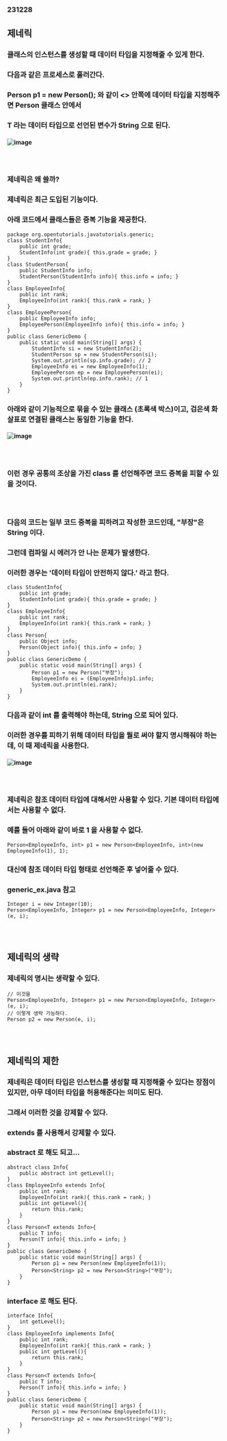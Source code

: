 ### 231228
## 제네릭
### 클래스의 인스턴스를 생성할 때 데이터 타입을 지정해줄 수 있게 한다.
### 다음과 같은 프로세스로 흘러간다.
### Person<String> p1 = new Person<String>(); 와 같이 <> 안쪽에 데이터 타입을 지정해주면 Person 클래스 안에서
### T 라는 데이터 타입으로 선언된 변수가 String 으로 된다.
#### ![image](https://github.com/Shin-jongwhan/java/assets/62974484/82e323c5-417f-4e8c-8924-08cdcc8faa19)
### <br/>

### 제네릭은 왜 쓸까?
### 제네릭은 최근 도입된 기능이다.
### 아래 코드에서 클래스들은 중복 기능을 제공한다.
```
package org.opentutorials.javatutorials.generic;
class StudentInfo{
    public int grade;
    StudentInfo(int grade){ this.grade = grade; }
}
class StudentPerson{
    public StudentInfo info;
    StudentPerson(StudentInfo info){ this.info = info; }
}
class EmployeeInfo{
    public int rank;
    EmployeeInfo(int rank){ this.rank = rank; }
}
class EmployeePerson{
    public EmployeeInfo info;
    EmployeePerson(EmployeeInfo info){ this.info = info; }
}
public class GenericDemo {
    public static void main(String[] args) {
        StudentInfo si = new StudentInfo(2);
        StudentPerson sp = new StudentPerson(si);
        System.out.println(sp.info.grade); // 2
        EmployeeInfo ei = new EmployeeInfo(1);
        EmployeePerson ep = new EmployeePerson(ei);
        System.out.println(ep.info.rank); // 1
    }
}
```
### 아래와 같이 기능적으로 묶을 수 있는 클래스 (초록색 박스)이고, 검은색 화살표로 연결된 클래스는 동일한 기능을 한다.
#### ![image](https://github.com/Shin-jongwhan/java/assets/62974484/075e58d8-717a-4a53-9b74-c367b7f7e76e)
### <br/>

### 이런 경우 공통의 조상을 가진 class 를 선언해주면 코드 중복을 피할 수 있을 것이다.
### <br/>

### 다음의 코드는 일부 코드 중복을 피하려고 작성한 코드인데, "부장"은 String 이다. 
### 그런데 컴파일 시 에러가 안 나는 문제가 발생한다.
### 이러한 경우는 '데이터 타입이 안전하지 않다.' 라고 한다.
```
class StudentInfo{
    public int grade;
    StudentInfo(int grade){ this.grade = grade; }
}
class EmployeeInfo{
    public int rank;
    EmployeeInfo(int rank){ this.rank = rank; }
}
class Person{
    public Object info;
    Person(Object info){ this.info = info; }
}
public class GenericDemo {
    public static void main(String[] args) {
        Person p1 = new Person("부장");
        EmployeeInfo ei = (EmployeeInfo)p1.info;
        System.out.println(ei.rank);
    }
}
```
### 다음과 같이 int 를 출력해야 하는데, String 으로 되어 있다.
### 이러한 경우를 피하기 위해 데이터 타입을 뭘로 써야 할지 명시해줘야 하는데, 이 때 제네릭을 사용한다.
#### ![image](https://github.com/Shin-jongwhan/java/assets/62974484/52197fc5-9a77-4708-8354-009f1608063e)
### <br/>

### 제네릭은 참조 데이터 타입에 대해서만 사용할 수 있다. 기본 데이터 타입에서는 사용할 수 없다.
### 예를 들어 아래와 같이 바로 1 을 사용할 수 없다.
```
Person<EmployeeInfo, int> p1 = new Person<EmployeeInfo, int>(new EmployeeInfo(1), 1);
```
### 대신에 참조 데이터 타입 형태로 선언해준 후 넣어줄 수 있다.
### generic_ex.java 참고
```
Integer i = new Integer(10);
Person<EmployeeInfo, Integer> p1 = new Person<EmployeeInfo, Integer>(e, i);
```
### <br/>

## 제네릭의 생략
### 제네릭의 명시는 생략할 수 있다.
```
// 이것을
Person<EmployeeInfo, Integer> p1 = new Person<EmployeeInfo, Integer>(e, i);
// 이렇게 생략 가능하다.
Person p2 = new Person(e, i);
```
### <br/>

## 제네릭의 제한
### 제네릭은 데이터 타입은 인스턴스를 생성할 때 지정해줄 수 있다는 장점이 있지만, 아무 데이터 타입을 허용해준다는 의미도 된다.
### 그래서 이러한 것을 강제할 수 있다.
### extends 를 사용해서 강제할 수 있다.
### abstract 로 해도 되고...
```
abstract class Info{
    public abstract int getLevel();
}
class EmployeeInfo extends Info{
    public int rank;
    EmployeeInfo(int rank){ this.rank = rank; }
    public int getLevel(){
        return this.rank;
    }
}
class Person<T extends Info>{
    public T info;
    Person(T info){ this.info = info; }
}
public class GenericDemo {
    public static void main(String[] args) {
        Person p1 = new Person(new EmployeeInfo(1));
        Person<String> p2 = new Person<String>("부장");
    }
}
```

### interface 로 해도 된다.
```
interface Info{
    int getLevel();
}
class EmployeeInfo implements Info{
    public int rank;
    EmployeeInfo(int rank){ this.rank = rank; }
    public int getLevel(){
        return this.rank;
    }
}
class Person<T extends Info>{
    public T info;
    Person(T info){ this.info = info; }
}
public class GenericDemo {
    public static void main(String[] args) {
        Person p1 = new Person(new EmployeeInfo(1));
        Person<String> p2 = new Person<String>("부장");
    }
}
```
